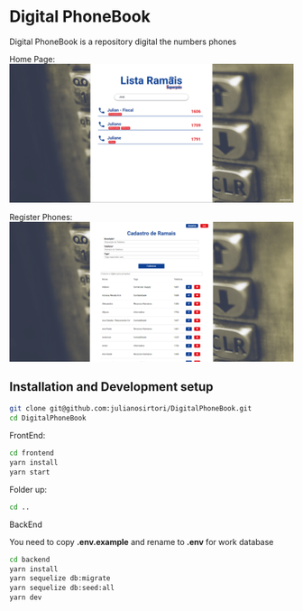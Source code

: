 # Digital PhoneBook
Digital PhoneBook is a repository digital the numbers phones

Home Page:
![](images/home.PNG)

Register Phones:
![](images/register.PNG)

## Installation and Development setup

```sh
git clone git@github.com:julianosirtori/DigitalPhoneBook.git
cd DigitalPhoneBook
```

FrontEnd:
```sh
cd frontend
yarn install
yarn start
```
Folder up:
```sh
cd ..
```
BackEnd

You need to copy <b>.env.example</b> and rename to <b>.env</b> for work database

```sh
cd backend
yarn install
yarn sequelize db:migrate
yarn sequelize db:seed:all
yarn dev
```
